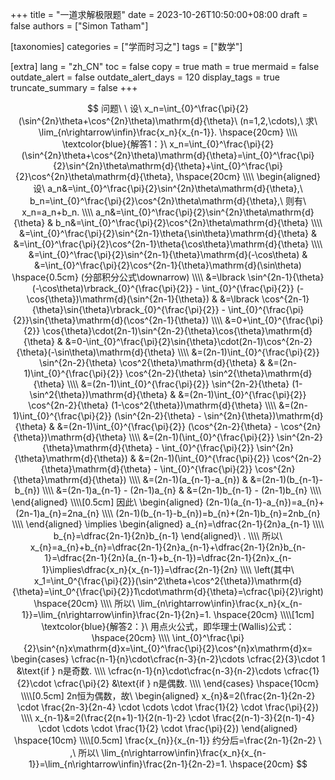 +++
title = "一道求解极限题"
date = 2023-10-26T10:50:00+08:00
draft = false
authors = ["Simon Tatham"]

[taxonomies]
categories = ["学而时习之"]
tags = ["数学"]

[extra]
lang = "zh_CN"
toc = false
copy = true
math = true
mermaid = false
outdate_alert = false
outdate_alert_days = 120
display_tags = true
truncate_summary = false
+++

<!--more-->
$$
问题\ \ 设\ x_n=\int_{0}^\frac{\pi}{2}(\sin^{2n}\theta+\cos^{2n}\theta)\mathrm{d}{\theta}\ (n=1,2,\cdots),\ 求\ \lim_{n\rightarrow\infin}\frac{x_n}{x_{n-1}}. \hspace{20cm} \\\\
\textcolor{blue}{解答1：}\ x_n=\int_{0}^\frac{\pi}{2}(\sin^{2n}\theta+\cos^{2n}\theta)\mathrm{d}{\theta}=\int_{0}^\frac{\pi}{2}\sin^{2n}\theta\mathrm{d}{\theta}+\int_{0}^\frac{\pi}{2}\cos^{2n}\theta\mathrm{d}{\theta}, \hspace{20cm} \\\\
\begin{aligned}
设\ a_n&=\int_{0}^\frac{\pi}{2}\sin^{2n}\theta\mathrm{d}{\theta},\ b_n=\int_{0}^\frac{\pi}{2}\cos^{2n}\theta\mathrm{d}{\theta},\ 则有\ x_n=a_n+b_n. \\\\
a_n&=\int_{0}^\frac{\pi}{2}\sin^{2n}\theta\mathrm{d}{\theta} & b_n&=\int_{0}^\frac{\pi}{2}\cos^{2n}\theta\mathrm{d}{\theta} \\\\
&=\int_{0}^\frac{\pi}{2}\sin^{2n-1}\theta{\sin\theta}\mathrm{d}{\theta} & &=\int_{0}^\frac{\pi}{2}\cos^{2n-1}\theta{\cos\theta}\mathrm{d}{\theta} \\\\
&=\int_{0}^\frac{\pi}{2}\sin^{2n-1}{\theta}\mathrm{d}(-\cos\theta) & &=\int_{0}^\frac{\pi}{2}\cos^{2n-1}{\theta}\mathrm{d}(\sin\theta) \hspace{0.5cm} (分部积分公式\downarrow) \\\\
&=\lbrack \sin^{2n-1}{\theta}(-\cos\theta)\rbrack_{0}^{\frac{\pi}{2}} - \int_{0}^{\frac{\pi}{2}} (-\cos{\theta})\mathrm{d}(\sin^{2n-1}{\theta}) & &=\lbrack \cos^{2n-1}{\theta}\sin{\theta}\rbrack_{0}^{\frac{\pi}{2}} - \int_{0}^{\frac{\pi}{2}}\sin{\theta}\mathrm{d}(\cos^{2n-1}{\theta}) \\\\
&=0+\int_{0}^{\frac{\pi}{2}} \cos{\theta}\cdot(2n-1)\sin^{2n-2}{\theta}\cos{\theta}\mathrm{d}{\theta} & &=0-\int_{0}^\frac{\pi}{2}\sin{\theta}\cdot(2n-1)\cos^{2n-2}{\theta}(-\sin\theta)\mathrm{d}{\theta} \\\\
&=(2n-1)\int_{0}^{\frac{\pi}{2}} \sin^{2n-2}{\theta} \cos^2{\theta}\mathrm{d}{\theta} & &=(2n-1)\int_{0}^{\frac{\pi}{2}} \cos^{2n-2}{\theta} \sin^2{\theta}\mathrm{d}{\theta} \\\\
&=(2n-1)\int_{0}^{\frac{\pi}{2}} \sin^{2n-2}{\theta} (1-\sin^2{\theta})\mathrm{d}{\theta} & &=(2n-1)\int_{0}^{\frac{\pi}{2}} \cos^{2n-2}{\theta} (1-\cos^2{\theta})\mathrm{d}{\theta} \\\\
&=(2n-1)\int_{0}^{\frac{\pi}{2}} (\sin^{2n-2}{\theta} - \sin^{2n}{\theta})\mathrm{d}{\theta} & &=(2n-1)\int_{0}^{\frac{\pi}{2}} (\cos^{2n-2}{\theta} - \cos^{2n}{\theta})\mathrm{d}{\theta} \\\\
&=(2n-1)(\int_{0}^{\frac{\pi}{2}} \sin^{2n-2}{\theta}\mathrm{d}{\theta} - \int_{0}^{\frac{\pi}{2}} \sin^{2n}{\theta}\mathrm{d}{\theta}) & &=(2n-1)(\int_{0}^{\frac{\pi}{2}} \cos^{2n-2}{\theta}\mathrm{d}{\theta} - \int_{0}^{\frac{\pi}{2}} \cos^{2n}{\theta}\mathrm{d}{\theta}) \\\\
&=(2n-1)(a_{n-1}-a_{n}) & &=(2n-1)(b_{n-1}-b_{n}) \\\\
&=(2n-1)a_{n-1} - (2n-1)a_{n} & &=(2n-1)b_{n-1} - (2n-1)b_{n} \\\\
\end{aligned} \\\\[0.5cm]
因此\ \begin{aligned}
(2n-1)(a_{n-1}-a_{n})=a_{n}+(2n-1)a_{n}=2na_{n} \\\\
(2n-1)(b_{n-1}-b_{n})=b_{n}+(2n-1)b_{n}=2nb_{n} \\\\
\end{aligned} \implies \begin{aligned}
a_{n}=\dfrac{2n-1}{2n}a_{n-1} \\\\
b_{n}=\dfrac{2n-1}{2n}b_{n-1}
\end{aligned}\ . \\\\
所以\ x_{n}=a_{n}+b_{n}=\dfrac{2n-1}{2n}a_{n-1}+\dfrac{2n-1}{2n}b_{n-1}=\dfrac{2n-1}{2n}(a_{n-1}+b_{n-1})=\dfrac{2n-1}{2n}x_{n-1}\implies\dfrac{x_n}{x_{n-1}}=\dfrac{2n-1}{2n} \\\\
\left(其中\ x_1=\int_0^{\frac{\pi}{2}}(\sin^2\theta+\cos^2{\theta})\mathrm{d}{\theta}=\int_0^{\frac{\pi}{2}}1\cdot\mathrm{d}{\theta}=\cfrac{\pi}{2}\right) \hspace{20cm} \\\\
所以\ \lim_{n\rightarrow\infin}\frac{x_n}{x_{n-1}}=\lim_{n\rightarrow\infin}\frac{2n-1}{2n}=1. \hspace{20cm} \\\\[1cm]
\textcolor{blue}{解答2：}\ 用点火公式，即华理士(Wallis)公式： \hspace{20cm} \\\\
\int_{0}^\frac{\pi}{2}\sin^{n}x\mathrm{d}x=\int_{0}^\frac{\pi}{2}\cos^{n}x\mathrm{d}x= \begin{cases}
\cfrac{n-1}{n}\cdot\cfrac{n-3}{n-2}\cdots \cfrac{2}{3}\cdot 1 &\text{if } n是奇数. \\\\
\cfrac{n-1}{n}\cdot\cfrac{n-3}{n-2}\cdots \cfrac{1}{2}\cdot \cfrac{\pi}{2} &\text{if } n是偶数. \\\\
\end{cases} \hspace{10cm} \\\\[0.5cm]
2n恒为偶数，故\ \begin{aligned} x_{n}&=2(\frac{2n-1}{2n-2} \cdot \frac{2n-3}{2n-4} \cdot \cdots \cdot \frac{1}{2} \cdot \frac{\pi}{2}) \\\\ 
x_{n-1}&=2(\frac{2(n+1)-1}{2(n-1)-2} \cdot \frac{2(n-1)-3}{2(n-1)-4} \cdot \cdots \cdot \frac{1}{2} \cdot \frac{\pi}{2})
\end{aligned} \hspace{10cm} \\\\[0.5cm]
\frac{x_{n}}{x_{n-1}} 约分后=\frac{2n-1}{2n-2} \ ,\ 
所以\ \lim_{n\rightarrow\infin}\frac{x_n}{x_{n-1}}=\lim_{n\rightarrow\infin}\frac{2n-1}{2n-2}=1. \hspace{20cm} 
$$